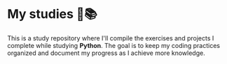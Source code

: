 # My studies 📝📚

This is a study repository where I'll compile the exercises and projects I complete while studying <strong>Python</strong>. The goal is to keep my coding practices organized and document my progress as I achieve more knowledge.
